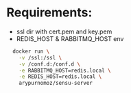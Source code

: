 # Requirements:
- ssl dir with cert.pem and key.pem
- REDIS_HOST & RABBITMQ_HOST env
  
```sh
  docker run \
    -v /ssl:/ssl \
    -v /conf.d:/conf.d \
    -e RABBITMQ_HOST=redis.local \
    -e REDIS_HOST=redis.local \
    arypurnomoz/sensu-server
```

